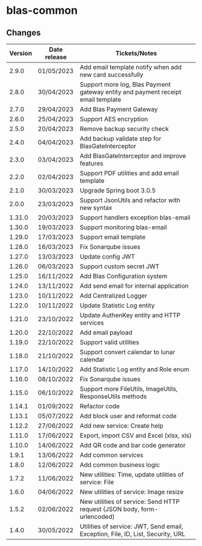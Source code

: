 # blas-common

## Changes

| Version | Date release | Tickets/Notes                                                                    |
|---------|--------------|----------------------------------------------------------------------------------|
| 2.9.0   | 01/05/2023   | Add email template notify when add new card successfully                         |
| 2.8.0   | 30/04/2023   | Support more log, Blas Payment gateway entity and payment receipt email template |
| 2.7.0   | 29/04/2023   | Add Blas Payment Gateway                                                         |
| 2.6.0   | 25/04/2023   | Support AES encryption                                                           |
| 2.5.0   | 20/04/2023   | Remove backup security check                                                     |
| 2.4.0   | 04/04/2023   | Add backup validate step for BlasGateInterceptor                                 |
| 2.3.0   | 03/04/2023   | Add BlasGateInterceptor and improve features                                     |
| 2.2.0   | 02/04/2023   | Support PDF utilities and add email template                                     |
| 2.1.0   | 30/03/2023   | Upgrade Spring boot 3.0.5                                                        |
| 2.0.0   | 23/03/2023   | Support JsonUtils and refactor with new syntax                                   |
| 1.31.0  | 20/03/2023   | Support handlers exception blas-email                                            |
| 1.30.0  | 19/03/2023   | Support monitoring blas-email                                                    |
| 1.29.0  | 17/03/2023   | Support email template                                                           |
| 1.28.0  | 16/03/2023   | Fix Sonarqube issues                                                             |
| 1.27.0  | 13/03/2023   | Update config JWT                                                                |
| 1.26.0  | 06/03/2023   | Support custom secret JWT                                                        |
| 1.25.0  | 16/11/2022   | Add Blas Configuration system                                                    |
| 1.24.0  | 13/11/2022   | Add send email for internal application                                          |
| 1.23.0  | 10/11/2022   | Add Centralized Logger                                                           |
| 1.22.0  | 10/11/2022   | Update Statistic Log entity                                                      |
| 1.21.0  | 23/10/2022   | Update AuthenKey entity and HTTP services                                        |
| 1.20.0  | 22/10/2022   | Add email payload                                                                |
| 1.19.0  | 22/10/2022   | Support valid utilities                                                          |
| 1.18.0  | 21/10/2022   | Support convert calendar to lunar calendar                                       |
| 1.17.0  | 14/10/2022   | Add Statistic Log entity and Role enum                                           |
| 1.16.0  | 08/10/2022   | Fix Sonarqube issues                                                             |
| 1.15.0  | 06/10/2022   | Support more FileUtils, ImageUtils, ResponseUtils methods                        |
| 1.14.1  | 01/09/2022   | Refactor code                                                                    |
| 1.13.1  | 05/07/2022   | Add block user and reformat code                                                 |
| 1.12.2  | 27/06/2022   | Add new service: Create help                                                     |
| 1.11.0  | 17/06/2022   | Export, import CSV and Excel (xlsx, xls)                                         |
| 1.10.0  | 14/06/2022   | Add QR code and bar code generator                                               |
| 1.9.1   | 13/06/2022   | Add common services                                                              |
| 1.8.0   | 12/06/2022   | Add common business logic                                                        |
| 1.7.2   | 11/06/2022   | New utilities: Time, update utilities of service: File                           |
| 1.6.0   | 04/06/2022   | New utilities of service: Image resize                                           |
| 1.5.2   | 02/06/2022   | New utilities of service: Send HTTP request (JSON body, form-urlencoded)         |
| 1.4.0   | 30/05/2022   | Utilities of service: JWT, Send email, Exception, File, ID, List, Security, URL  |
